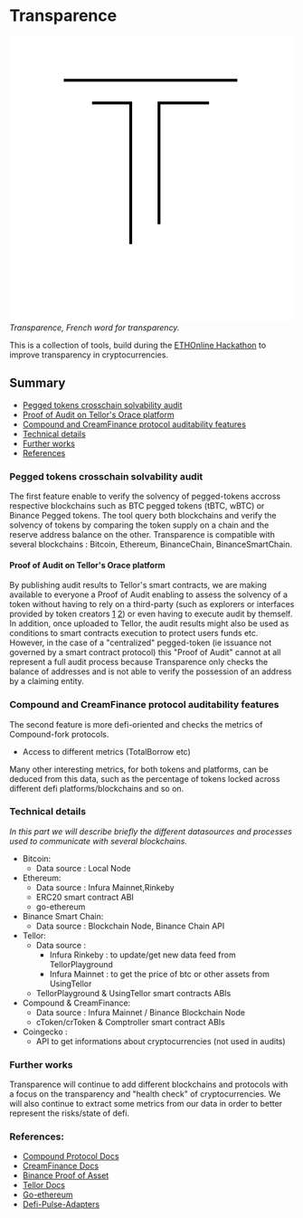 # Transparence
![](images/logo.png)
*Transparence, French word for transparency.*

This is a collection of tools, build during the [ETHOnline Hackathon](https://ethonline.org/) to improve transparency in cryptocurrencies.


## Summary 
- [Pegged tokens crosschain solvability audit](https://github.com/cryptohazard/transparence/tree/refactoring#pegged-tokens-crosschain-solvability-audit)
- [Proof of Audit on Tellor's Orace platform](https://github.com/cryptohazard/transparence/tree/refactoring#proof-of-audit-on-tellors-orace-platform)
- [Compound and CreamFinance protocol auditability features](https://github.com/cryptohazard/transparence/tree/refactoring#compound-and-creamfinance-protocol-auditability-features)
- [Technical details](https://github.com/cryptohazard/transparence/tree/refactoring#technical-details)
- [Further works](https://github.com/cryptohazard/transparence/tree/refactoring#further-works)
- [References](https://github.com/cryptohazard/transparence/tree/refactoring#references)

### Pegged tokens crosschain solvability audit
The first feature enable to verify the solvency of pegged-tokens accross respective blockchains such as BTC pegged tokens (tBTC, wBTC) or Binance Pegged tokens. The tool query both blockchains and verify the solvency of tokens by comparing the token supply on a chain and the reserve address balance on the other. Transparence is compatible with several blockchains : Bitcoin, Ethereum, BinanceChain, BinanceSmartChain.

#### Proof of Audit on Tellor's Orace platform 
By publishing audit results to Tellor's smart contracts, we are making available to everyone a Proof of Audit enabling to assess the solvency of a token without having to rely on a third-party (such as explorers or interfaces provided by token creators [1](https://wbtc.network/dashboard/audit) [2](https://www.binance.org/en/assets-proof)) or even having to execute audit by themself. In addition, once uploaded to Tellor, the audit results might also be used as conditions to smart contracts execution to protect users funds etc. However, in the case of a "centralized" pegged-token (ie issuance not governed by a smart contract protocol) this "Proof of Audit" cannot at all represent a full audit process because Transparence only checks the balance of addresses and is not able to verify the possession of an address by a claiming entity.


### Compound and CreamFinance protocol auditability features
The second feature is more defi-oriented and checks the metrics of Compound-fork protocols.
- Access to different metrics (TotalBorrow etc)

Many other interesting metrics, for both tokens and platforms, can be deduced from this data, such as the percentage of tokens locked across different defi platforms/blockchains and so on.


### Technical details
*In this part we will describe briefly the different datasources and processes used to communicate with several blockchains.*

- Bitcoin:
    -  Data source : Local Node
- Ethereum:
    - Data source : Infura Mainnet,Rinkeby
    - ERC20 smart contract ABI
    - go-ethereum
- Binance Smart Chain:
    - Data source : Blockchain Node, Binance Chain API
- Tellor:
    - Data source : 
        - Infura Rinkeby : to update/get new data feed from TellorPlayground
        - Infura Mainnet : to get the price of btc or other assets from UsingTellor
    - TellorPlayground & UsingTellor smart contracts ABIs
- Compound & CreamFinance:
    - Data source : Infura Mainnet / Binance Blockchain Node
    - cToken/crToken & Comptroller smart contract ABIs
- Coingecko :
    - API to get informations about cryptocurrencies (not used in audits)

### Further works
Transparence will continue to add different blockchains and protocols with a focus on the transparency and "health check" of cryptocurrencies. We will also continue to extract some metrics from our data in order to better represent the risks/state of defi.

### References:
- [Compound Protocol Docs](https://compound.finance/docs)
- [CreamFinance Docs](https://docs.cream.finance/)
- [Binance Proof of Asset](https://www.binance.org/en/assets-proof)
- [Tellor Docs](https://docs.tellor.io/tellor/)
- [Go-ethereum](https://github.com/ethereum/go-ethereum)
- [Defi-Pulse-Adapters](https://github.com/ConcourseOpen/DeFi-Pulse-Adapters)